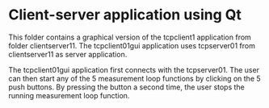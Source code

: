 # Client-server application using Qt

This folder contains a graphical version of the tcpclient1 application from folder clientserver11.
The tcpclient01gui application uses tcpserver01 from clientserver11 as server application.

The tcpclient01gui application first connects with the tcpserver01.
The user can then start any of the 5 measurement loop functions by clicking on the 5 push buttons.
By pressing the button a second time, the user stops the running measurement loop function.
